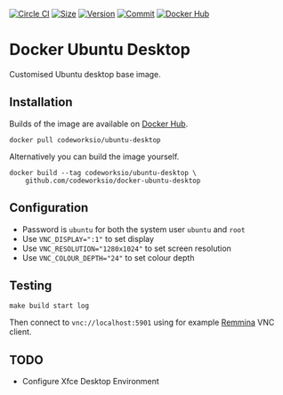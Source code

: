 [![Circle CI](https://circleci.com/gh/codeworksio/docker-ubuntu-desktop.svg?style=shield "CircleCI")](https://circleci.com/gh/codeworksio/docker-ubuntu-desktop)&nbsp;[![Size](https://images.microbadger.com/badges/image/codeworksio/ubuntu-desktop.svg)](http://microbadger.com/images/codeworksio/ubuntu-desktop)&nbsp;[![Version](https://images.microbadger.com/badges/version/codeworksio/ubuntu-desktop.svg)](http://microbadger.com/images/codeworksio/ubuntu-desktop)&nbsp;[![Commit](https://images.microbadger.com/badges/commit/codeworksio/ubuntu-desktop.svg)](http://microbadger.com/images/codeworksio/ubuntu-desktop)&nbsp;[![Docker Hub](https://img.shields.io/docker/pulls/codeworksio/ubuntu-desktop.svg)](https://hub.docker.com/r/codeworksio/ubuntu-desktop/)

Docker Ubuntu Desktop
=====================

Customised Ubuntu desktop base image.

Installation
------------

Builds of the image are available on [Docker Hub](https://hub.docker.com/r/codeworksio/ubuntu-desktop/).

    docker pull codeworksio/ubuntu-desktop

Alternatively you can build the image yourself.

    docker build --tag codeworksio/ubuntu-desktop \
        github.com/codeworksio/docker-ubuntu-desktop

Configuration
-------------

- Password is `ubuntu` for both the system user `ubuntu` and `root`
- Use `VNC_DISPLAY=":1"` to set display
- Use `VNC_RESOLUTION="1280x1024"` to set screen resolution
- Use `VNC_COLOUR_DEPTH="24"` to set colour depth

Testing
-------

    make build start log

Then connect to `vnc://localhost:5901` using for example [Remmina](http://www.remmina.org/wp/) VNC client.

TODO
----

 * Configure Xfce Desktop Environment
